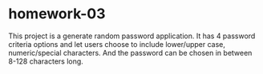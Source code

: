 # homework-03

This project is a generate random password application. It has 4 password criteria options and let users choose to include lower/upper case, numeric/special characters. And the password can be chosen in between 8-128 characters long.
